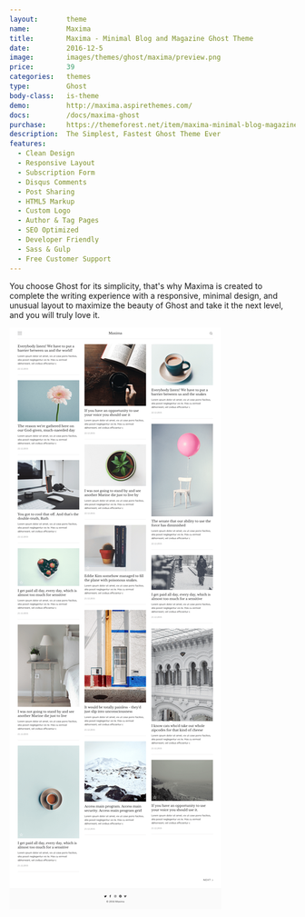 ```yaml
---
layout:       theme
name:         Maxima
title:        Maxima - Minimal Blog and Magazine Ghost Theme
date:         2016-12-5
image:        images/themes/ghost/maxima/preview.png
price:        39
categories:   themes
type:         Ghost
body-class:   is-theme
demo:         http://maxima.aspirethemes.com/
docs:         /docs/maxima-ghost
purchase:     https://themeforest.net/item/maxima-minimal-blog-magazine-ghost-theme/19143684?ref=aspirethemes
description:  The Simplest, Fastest Ghost Theme Ever
features:
  - Clean Design
  - Responsive Layout
  - Subscription Form
  - Disqus Comments
  - Post Sharing
  - HTML5 Markup
  - Custom Logo
  - Author & Tag Pages
  - SEO Optimized
  - Developer Friendly
  - Sass & Gulp
  - Free Customer Support
---
```


You choose Ghost for its simplicity, that's why Maxima is created to complete the writing experience with a responsive,  minimal design, and unusual layout to maximize the beauty of Ghost and take it the next level, and you will truly love it.

![maxima-ghost-full-preview](/images/themes/ghost/maxima/full-preview.png)